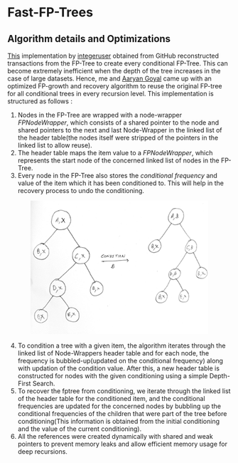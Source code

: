 # Fast-FP-Trees

## Algorithm details and Optimizations
[This](https://github.com/integeruser/FP-growth) implementation by [integeruser](https://github.com/integeruser) obtained from GitHub reconstructed transactions from the FP-Tree to create every conditional FP-Tree. This can become extremely inefficient when the depth of the tree increases in the case of large datasets. Hence, me and [Aaryan Goyal](https://github.com/Aaryan231) came up with an optimized FP-growth and recovery algorithm to reuse the original FP-tree for all conditional trees in every recursion level. This implementation is structured as follows :

1. Nodes in the FP-Tree are wrapped with a node-wrapper _FPNodeWrapper_, which consists of a shared pointer to the node and shared pointers to the next and last Node-Wrapper in the linked list of the header table(the nodes itself were stripped of the pointers in the linked list to allow reuse).
2. The header table maps the item value to a _FPNodeWrapper_, which represents the start node of the concerned linked list of nodes in the FP-Tree.
3. Every node in the FP-Tree also stores the _conditional frequency_ and value of the item which it has been conditioned to. This will help in the recovery process to undo the conditioning.

<p align="center">
  <img src="treecondition.jpg" style="height: 300px; width:400px;"/>
</p>

4. To condition a tree with a given item, the algorithm iterates through the linked list of Node-Wrappers header table and for each node, the frequency is bubbled-up(updated on the conditional frequency) along with updation of the condition value. After this, a new header table is constructed for nodes with the given conditioning using a simple Depth-First Search.
5. To recover the fptree from conditioning, we iterate through the linked list of the header table for the conditioned item, and the conditional frequencies are updated for the concerned nodes by bubbling up the conditional frequencies of the children that were part of the tree before conditioning(This information is obtained from the initial conditioning and the value of the current conditioning).
6. All the references were created dynamically with shared and weak pointers to prevent memory leaks and allow efficient memory usage for deep recursions.